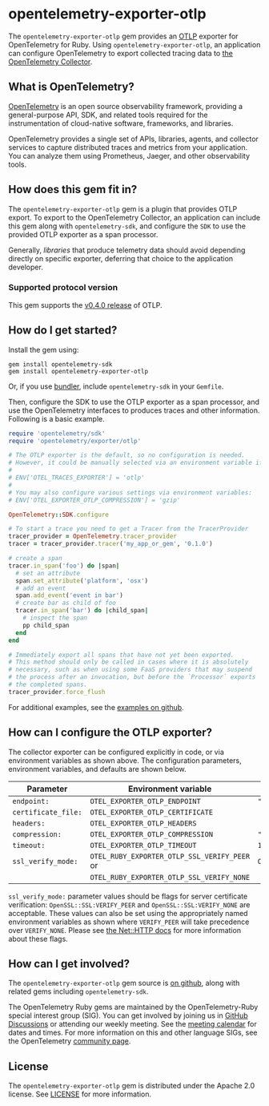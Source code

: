 # opentelemetry-exporter-otlp

The `opentelemetry-exporter-otlp` gem provides an [OTLP](https://github.com/open-telemetry/opentelemetry-proto) exporter for OpenTelemetry for Ruby. Using `opentelemetry-exporter-otlp`, an application can configure OpenTelemetry to export collected tracing data to [the OpenTelemetry Collector][opentelemetry-collector-home].

## What is OpenTelemetry?

[OpenTelemetry][opentelemetry-home] is an open source observability framework, providing a general-purpose API, SDK, and related tools required for the instrumentation of cloud-native software, frameworks, and libraries.

OpenTelemetry provides a single set of APIs, libraries, agents, and collector services to capture distributed traces and metrics from your application. You can analyze them using Prometheus, Jaeger, and other observability tools.

## How does this gem fit in?

The `opentelemetry-exporter-otlp` gem is a plugin that provides OTLP export. To export to the OpenTelemetry Collector, an application can include this gem along with `opentelemetry-sdk`, and configure the `SDK` to use the provided OTLP exporter as a span processor.

Generally, *libraries* that produce telemetry data should avoid depending directly on specific exporter, deferring that choice to the application developer.

### Supported protocol version

This gem supports the [v0.4.0 release](https://github.com/open-telemetry/opentelemetry-proto/releases/tag/v0.4.0) of OTLP.

## How do I get started?

Install the gem using:

```
gem install opentelemetry-sdk
gem install opentelemetry-exporter-otlp
```

Or, if you use [bundler][bundler-home], include `opentelemetry-sdk` in your `Gemfile`.

Then, configure the SDK to use the OTLP exporter as a span processor, and use the OpenTelemetry interfaces to produces traces and other information. Following is a basic example.

```ruby
require 'opentelemetry/sdk'
require 'opentelemetry/exporter/otlp'

# The OTLP exporter is the default, so no configuration is needed.
# However, it could be manually selected via an environment variable if required:
#
# ENV['OTEL_TRACES_EXPORTER'] = 'otlp'
#
# You may also configure various settings via environment variables:
# ENV['OTEL_EXPORTER_OTLP_COMPRESSION'] = 'gzip'

OpenTelemetry::SDK.configure

# To start a trace you need to get a Tracer from the TracerProvider
tracer_provider = OpenTelemetry.tracer_provider
tracer = tracer_provider.tracer('my_app_or_gem', '0.1.0')

# create a span
tracer.in_span('foo') do |span|
  # set an attribute
  span.set_attribute('platform', 'osx')
  # add an event
  span.add_event('event in bar')
  # create bar as child of foo
  tracer.in_span('bar') do |child_span|
    # inspect the span
    pp child_span
  end
end

# Immediately export all spans that have not yet been exported.
# This method should only be called in cases where it is absolutely
# necessary, such as when using some FaaS providers that may suspend
# the process after an invocation, but before the `Processor` exports
# the completed spans.
tracer_provider.force_flush
```

For additional examples, see the [examples on github][examples-github].

## How can I configure the OTLP exporter?

The collector exporter can be configured explicitly in code, or via environment variables as shown above. The configuration parameters, environment variables, and defaults are shown below.

| Parameter           | Environment variable                         | Default                             |
| ------------------- | -------------------------------------------- | ----------------------------------- |
| `endpoint:`         | `OTEL_EXPORTER_OTLP_ENDPOINT`                | `"http://localhost:4318/v1/traces"` |
| `certificate_file: `| `OTEL_EXPORTER_OTLP_CERTIFICATE`             |                                     |
| `headers:`          | `OTEL_EXPORTER_OTLP_HEADERS`                 |                                     |
| `compression:`      | `OTEL_EXPORTER_OTLP_COMPRESSION`             | `"gzip"`                            |
| `timeout:`          | `OTEL_EXPORTER_OTLP_TIMEOUT`                 | `10`                                |
| `ssl_verify_mode:`  | `OTEL_RUBY_EXPORTER_OTLP_SSL_VERIFY_PEER` or | `OpenSSL::SSL:VERIFY_PEER`          |
|                     | `OTEL_RUBY_EXPORTER_OTLP_SSL_VERIFY_NONE`    |                                     |

`ssl_verify_mode:` parameter values should be flags for server certificate verification: `OpenSSL::SSL:VERIFY_PEER` and `OpenSSL::SSL:VERIFY_NONE` are acceptable. These values can also be set using the appropriately named environment variables as shown where `VERIFY_PEER` will take precedence over `VERIFY_NONE`.  Please see [the Net::HTTP docs](https://ruby-doc.org/stdlib-2.7.6/libdoc/net/http/rdoc/Net/HTTP.html#verify_mode) for more information about these flags.

## How can I get involved?

The `opentelemetry-exporter-otlp` gem source is [on github][repo-github], along with related gems including `opentelemetry-sdk`.

The OpenTelemetry Ruby gems are maintained by the OpenTelemetry-Ruby special interest group (SIG). You can get involved by joining us in [GitHub Discussions][discussions-url] or attending our weekly meeting. See the [meeting calendar][community-meetings] for dates and times. For more information on this and other language SIGs, see the OpenTelemetry [community page][ruby-sig].

## License

The `opentelemetry-exporter-otlp` gem is distributed under the Apache 2.0 license. See [LICENSE][license-github] for more information.


[opentelemetry-collector-home]: https://opentelemetry.io/docs/collector/about/
[opentelemetry-home]: https://opentelemetry.io
[bundler-home]: https://bundler.io
[repo-github]: https://github.com/open-telemetry/opentelemetry-ruby
[license-github]: https://github.com/open-telemetry/opentelemetry-ruby/blob/main/LICENSE
[examples-github]: https://github.com/open-telemetry/opentelemetry-ruby/tree/main/examples
[ruby-sig]: https://github.com/open-telemetry/community#ruby-sig
[community-meetings]: https://github.com/open-telemetry/community#community-meetings
[discussions-url]: https://github.com/open-telemetry/opentelemetry-ruby/discussions
